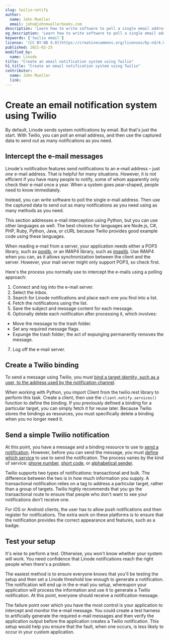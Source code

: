 ```yaml
---
slug: twilio-notify
author:
  name: John Mueller
  email: john@johnmuellerbooks.com
description: 'Learn how to write software to poll a single email address. Then use the captured data to send out as many notifications as you need using Twilio.'
og_description: 'Learn how to write software to poll a single email address. Then use the captured data to send out as many notifications as you need using Twilio.'
keywords: ['twilio email']
license: '[CC BY-ND 4.0](https://creativecommons.org/licenses/by-nd/4.0)'
published: 2021-02-25
modified_by:
  name: Linode
title: "Create an email notification system using Twilio"
h1_title: "Create an email notification system using Twilio"
contributor:
  name: John Mueller
  link:
---
```

# Create an email notification system using Twilio

By default, Linode sends system notifications by email. But that&#39;s just the start. With Twilio, you can poll an email address, and then use the captured data to send out as many notifications as you need.

## Intercept the e-mail messages

Linode&#39;s notification features send notifications to an e-mail address – just _one_ e-mail address. That is helpful for many situations. However, it is not efficient if you have many people to notify, some of whom apparently only check their e-mail once a year. When a system goes pear-shaped, people need to know immediately.

Instead, you can write software to poll the single e-mail address. Then use the captured data to send out as many notifications as you need using as many methods as you need.

This section addresses e-mail interception using Python, but you can use other languages as well. The best choices for languages are Node.js, C#, PHP, Ruby, Python, Java, or cURL because Twilio provides good example code using these languages.

When reading e-mail from a server, your application needs either a POP3 library, such as [poplib](https://docs.python.org/3/library/poplib.html), or an IMAP4 library, such as [imaplib](https://docs.python.org/3/library/imaplib.html). Use IMAP4 when you can, as it allows synchronization between the client and the server. However, your mail server might only support POP3, so check first.

Here&#39;s the process you normally use to intercept the e-mails using a polling approach:

1. Connect and log into the e-mail server.
2. Select the inbox.
3. Search for Linode notifications and place each one you find into a list.
4. Fetch the notifications using the list.
5. Save the subject and message content for each message.
6. Optionally delete each notification after processing it, which involves:

 -  Move the message to the trash folder.
 - Set any required message flags.
 - Expunge the trash folder; the act of expunging permanently removes the message.

7. Log off the e-mail server.

## Create a Twilio binding

To send a message using Twilio, you must [bind a target identity, such as a user, to the address used by the notification channel](https://www.twilio.com/docs/notify/api/binding-resource).

When working with Python, you import Client from the twilio.rest library to perform this task. Create a client, then use the `client.notify.services()` function to define the binding. If you previously defined a binding for a particular target, you can simply fetch it for reuse later. Because Twilio stores the bindings as resources, you must specifically delete a binding when you no longer need it.

## Send a simple Twilio notification

At this point, you have a message and a binding resource to use to [send a notification](https://www.twilio.com/docs/notify/send-notifications). However, before you can send the message, you must [define which service](https://www.twilio.com/docs/messaging/services/api) to use to send the notification. The process varies by the kind of service: [phone number](https://www.twilio.com/docs/messaging/services/api/phonenumber-resource), [short code](https://www.twilio.com/docs/messaging/services/api/shortcode-resource), or [alphabetical sender](https://www.twilio.com/docs/messaging/services/api/alphasender-resource).

Twilio supports two types of notifications: transactional and bulk. The difference between the two is in how much information you supply. A transactional notification relies on a tag to address a particular target, rather than a group of targets. Twilio highly recommends that you go the transactional route to ensure that people who don&#39;t want to see your notifications don&#39;t receive one.

For iOS or Android clients, the user has to allow push notifications and then register for notifications. The extra work on these platforms is to ensure that the notification provides the correct appearance and features, such as a badge.

## Test your setup

It&#39;s wise to perform a test. Otherwise, you won&#39;t know whether your system will work. You need confidence that Linode notifications reach the right people when there&#39;s a problem.

The easiest method is to ensure everyone knows that you&#39;ll be testing the setup and then set a Linode threshold low enough to generate a notification. The notification will end up in the e-mail you setup, whereupon your application will process the information and use it to generate a Twilio notification. At this point, everyone should receive a notification message.

The failure point over which you have the most control is your application to intercept and monitor the e-mail message. You could create a test harness to artificially generate the required e-mail messages and then verify the application output before the application creates a Twilio notification. This setup would help you ensure that the fault, when one occurs, is less likely to occur in your custom application.
